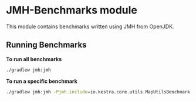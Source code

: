 # JMH-Benchmarks module

This module contains benchmarks written using JMH from OpenJDK.

## Running Benchmarks

**To run all benchmarks**

```bash
./gradlew jmh:jmh
```

**To run a specific benchmark**

```bash
./gradlew jmh:jmh -Pjmh.include=io.kestra.core.utils.MapUtilsBenchmark
```